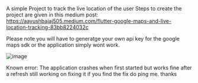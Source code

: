 A simple Project to track the live location of the user 
Steps to create the project are given in this medium post:
https://aayushbajaj505.medium.com/flutter-google-maps-and-live-location-tracking-83bb8224032c

Please note you will have to generatge your own api key  for the google maps sdk or the application simply wont work.


![image](https://user-images.githubusercontent.com/57327053/123325744-0607a480-d556-11eb-9b11-a55bff9e33f2.png)

Known error: The application crashes when first started but works fine after a refresh still working on fixing it if you find the fix do ping me.
thanks
